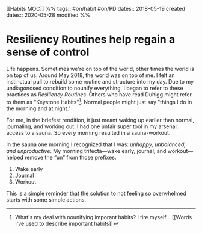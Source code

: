 [[Habits MOC]]
%% 
tags:: #on/habit #on/PD 
dates:: 2018-05-19 created  
dates:: 2020-05-28 modified %% 
# Resiliency Routines help regain a sense of control
Life happens. Sometimes we're on top of the world, other times the world is on top of us. Around May 2018, the world was on top of me. I felt an instinctual pull to rebuild some routine and structure into my day. Due to my undiagonosed condition to nounify everything, I began to refer to these practices as *Resiliency Routines*. Others who have read Duhigg might refer to them as "Keystone Habits"[^1]. Normal people might just say "things I do in the morning and at night." 

For me, in the briefest rendition, it just meant waking up earlier than normal, journaling, and working out. I had one unfair super tool in my arsenal: access to a sauna. So every morning resulted in a sauna-workout. 

In the sauna one morning I recognized that I was: *unhappy, unbalanced, and unproductive*. My morning trifecta—wake early, journal, and workout—helped remove the “un” from those prefixes. 

1. Wake early
2. Journal
3. Workout

This is a simple reminder that the solution to not feeling so overwhelmed starts with some simple actions.

[^1]: What's my deal with nounifying imporant habits? I tire myself... [[Words I've used to describe important habits]]